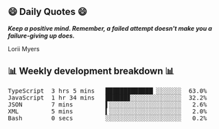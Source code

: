 ## 😄 Daily Quotes 😄

_**Keep a positive mind. Remember, a failed attempt doesn't make you a failure-giving up does.**_

Lorii Myers



## 📊 Weekly development breakdown 📊

<pre>TypeScript  3 hrs 5 mins   █████████████▏░░░░░░░  63.0%
JavaScript  1 hr 34 mins   ██████▊░░░░░░░░░░░░░░  32.2%
JSON        7 mins         ▌░░░░░░░░░░░░░░░░░░░░   2.6%
XML         5 mins         ▍░░░░░░░░░░░░░░░░░░░░   2.0%
Bash        0 secs         ░░░░░░░░░░░░░░░░░░░░░   0.2%</pre>